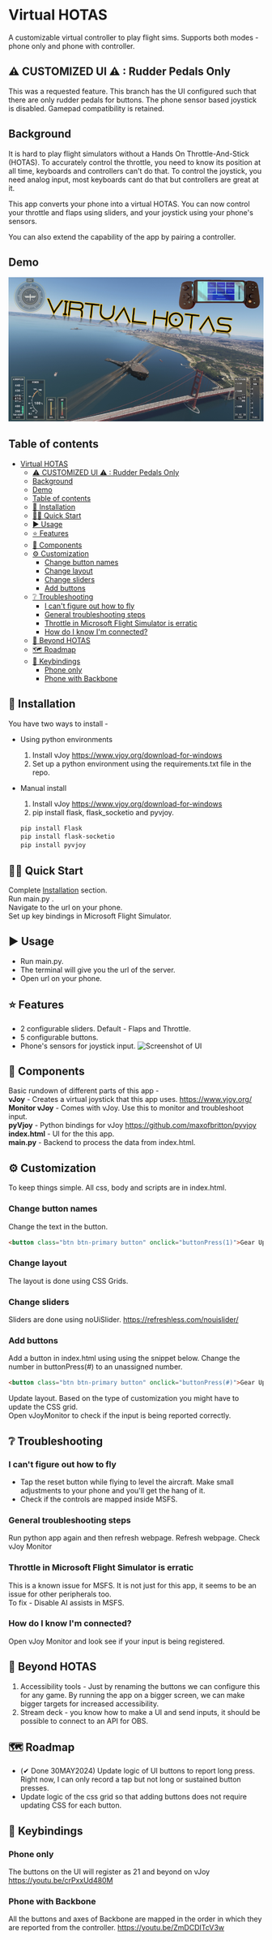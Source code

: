 # Virtual HOTAS

A customizable virtual controller to play flight sims. Supports both modes - phone only and phone with controller.

## ⚠ CUSTOMIZED UI ⚠ : Rudder Pedals Only
This was a requested feature. 
This branch has the UI configured such that there are only rudder pedals for buttons. The phone sensor based joystick is disabled. Gamepad compatibility is retained. 

## Background

It is hard to play flight simulators without a Hands On Throttle-And-Stick (HOTAS). To accurately control the throttle, you need to know its position at all time, keyboards and controllers can't do that. To control the joystick, you need analog input, most keyboards cant do that but controllers are great at it. 

This app converts your phone into a virtual HOTAS. You can now control your throttle and flaps using sliders, and your joystick using your phone's sensors.

You can also extend the capability of the app by pairing a controller.

## Demo
[![Virtual HOTAS Demo](docs/youtube-thumbnail.png)](https://youtu.be/bFi3iqamPNk)


## Table of contents
- [Virtual HOTAS](#virtual-hotas)
  - [⚠ CUSTOMIZED UI ⚠ : Rudder Pedals Only](#-customized-ui---rudder-pedals-only)
  - [Background](#background)
  - [Demo](#demo)
  - [Table of contents](#table-of-contents)
  - [🎁 Installation](#-installation)
  - [🏃‍♀️ Quick Start](#️-quick-start)
  - [▶ Usage](#-usage)
  - [⭐ Features](#-features)
  - [🧩 Components](#-components)
  - [⚙ Customization](#-customization)
    - [Change button names](#change-button-names)
    - [Change layout](#change-layout)
    - [Change sliders](#change-sliders)
    - [Add buttons](#add-buttons)
  - [❔ Troubleshooting](#-troubleshooting)
    - [I can't figure out how to fly](#i-cant-figure-out-how-to-fly)
    - [General troubleshooting steps](#general-troubleshooting-steps)
    - [Throttle in Microsoft Flight Simulator is erratic](#throttle-in-microsoft-flight-simulator-is-erratic)
    - [How do I know I'm connected?](#how-do-i-know-im-connected)
  - [🚀 Beyond HOTAS](#-beyond-hotas)
  - [🗺 Roadmap](#-roadmap)
  - [🎹 Keybindings](#-keybindings)
    - [Phone only](#phone-only)
    - [Phone with Backbone](#phone-with-backbone)


## 🎁 Installation

You have two ways to install -

- Using python environments
  1. Install vJoy https://www.vjoy.org/download-for-windows
  1. Set up a python environment using the requirements.txt file in the repo.
- Manual install

  1. Install vJoy https://www.vjoy.org/download-for-windows
  1. pip install flask, flask_socketio and pyvjoy.

  ```bash
  pip install Flask
  pip install flask-socketio
  pip install pyvjoy
  ```

## 🏃‍♀️ Quick Start

Complete [Installation](#installation) section. \
Run main.py .\
Navigate to the url on your phone. \
Set up key bindings in Microsoft Flight Simulator.

## ▶ Usage

- Run main.py.
- The terminal will give you the url of the server.
- Open url on your phone.


## ⭐ Features 
- 2 configurable sliders. Default - Flaps and Throttle.
- 5 configurable buttons. 
- Phone's sensors for joystick input.
![Screenshot of UI](docs/buttonsandslider.gif)

## 🧩 Components

Basic rundown of different parts of this app - \
**vJoy** - Creates a virtual joystick that this app uses. https://www.vjoy.org/ \
**Monitor vJoy** - Comes with vJoy. Use this to monitor and troubleshoot input. \
**pyVjoy** - Python bindings for vJoy https://github.com/maxofbritton/pyvjoy \
**index.html** - UI for the this app. \
**main.py** - Backend to process the data from index.html.

## ⚙ Customization

To keep things simple. All css, body and scripts are in index.html.

### Change button names

Change the text in the button. 
```html
<button class="btn btn-primary button" onclick="buttonPress(1)">Gear Up</button>
```

### Change layout

The layout is done using CSS Grids.

### Change sliders

Sliders are done using noUiSlider. https://refreshless.com/nouislider/

### Add buttons

Add a button in index.html using using the snippet below. Change the number in buttonPress(#) to an unassigned number.

```html
<button class="btn btn-primary button" onclick="buttonPress(#)">Gear Up</button>
```

Update layout. Based on the type of customization you might have to update the CSS grid.\
Open vJoyMonitor to check if the input is being reported correctly.

## ❔ Troubleshooting

### I can't figure out how to fly 
- Tap the reset button while flying to level the aircraft. Make small adjustments to your phone and you'll get the hang of it. 
- Check if the controls are mapped inside MSFS.

### General troubleshooting steps
Run python app again and then refresh webpage.
Refresh webpage.
Check vJoy Monitor

### Throttle in Microsoft Flight Simulator is erratic

This is a known issue for MSFS. It is not just for this app, it seems to be an issue for other peripherals too. \
To fix - Disable AI assists in MSFS.

### How do I know I'm connected?
Open vJoy Monitor and look see if your input is being registered.

## 🚀 Beyond HOTAS
1. Accessibility tools - Just by renaming the buttons we can configure this for any game. By running the app on a bigger screen, we can make bigger targets for increased accessibility. 
2. Stream deck - you know how to make a UI and send inputs, it should be possible to connect to an API for OBS. 

## 🗺 Roadmap
- (✔ Done 30MAY2024) Update logic of UI buttons to report long press. Right now, I can only record a tap but not long or sustained button presses.
- Update logic of the css grid so that adding buttons does not require updating CSS for each button. 

## 🎹 Keybindings 
### Phone only
The buttons on the UI will register as 21 and beyond on vJoy
https://youtu.be/crPxxUd480M

### Phone with Backbone
All the buttons and axes of Backbone are mapped in the order in which they are reported from the controller.
https://youtu.be/ZmDCDITcV3w
